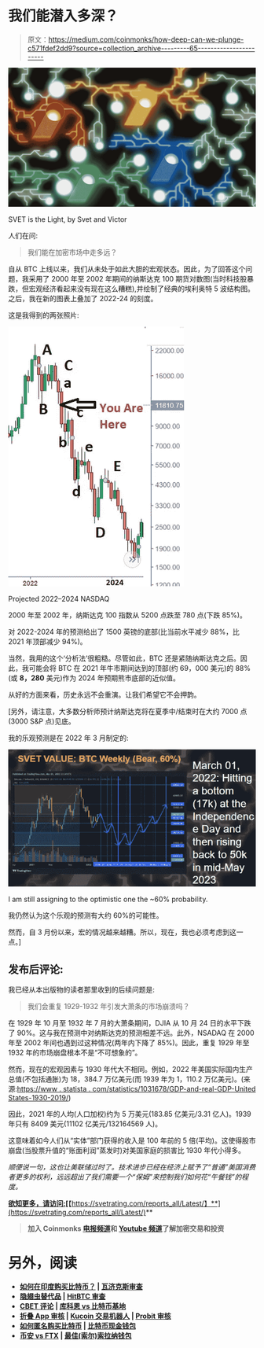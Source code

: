 # 我们能潜入多深？

> 原文：<https://medium.com/coinmonks/how-deep-can-we-plunge-c571fdef2dd9?source=collection_archive---------65----------------------->

![](img/9e97240309bf0af8d96f0d4c0c09a6b8.png)

SVET is the Light, by Svet and Victor

人们在问:

> 我们能在加密市场中走多远？

自从 BTC 上线以来，我们从未处于如此大胆的宏观状态。因此，为了回答这个问题，我采用了 2000 年至 2002 年期间的纳斯达克 100 期货对数图(当时科技股暴跌，但宏观经济看起来没有现在这么糟糕),并绘制了经典的埃利奥特 5 波结构图。之后，我在新的图表上叠加了 2022-24 的刻度。

这是我得到的两张照片:

![](img/254d07e440963d7006ac49cbfd66d3af.png)

Projected 2022–2024 NASDAQ

2000 年至 2002 年，纳斯达克 100 指数从 5200 点跌至 780 点(下跌 85%)。

对 2022-2024 年的预测给出了 1500 英镑的底部(比当前水平减少 88%，比 2021 年顶部减少 94%)。

当然，我用的这个‘分析法’很粗糙。尽管如此，BTC 还是紧随纳斯达克之后。因此，我可能会将 BTC 在 2021 年牛市期间达到的顶部(约 69，000 美元)的 88%(或 **8，280** 美元)作为 2024 年预期熊市底部的近似值。

从好的方面来看，历史永远不会重演。让我们希望它不会押韵。

[另外，请注意，大多数分析师预计纳斯达克将在夏季中/结束时在大约 7000 点(3000 S&P 点)见底。

我的乐观预测是在 2022 年 3 月制定的:

![](img/24b1b34458942eb492277c2b3d7be168.png)

I am still assigning to the optimistic one the ~60% probability.

我仍然认为这个乐观的预测有大约 60%的可能性。

然而，自 3 月份以来，宏的情况越来越糟。所以，现在，我也必须考虑到这一点。]

## 发布后评论:

我已经从本出版物的读者那里收到的后续问题是:

> 我们会重复 1929-1932 年引发大萧条的市场崩溃吗？

在 1929 年 10 月至 1932 年 7 月的大萧条期间，DJIA 从 10 月 24 日的水平下跌了 90%。这与我在预测中对纳斯达克的预测相差不远。此外，NSADAQ 在 2000 年至 2002 年间也遇到过这种情况(两年内下降了 85%)。因此，重复 1929 年至 1932 年的市场崩盘根本不是“不可想象的”。

然而，现在的宏观因素与 1930 年代大不相同。例如，2022 年美国实际国内生产总值(不包括通胀)为 18，384.7 万亿美元(而 1939 年为 1，110.2 万亿美元)。(来源:[https://www . statista . com/statistics/1031678/GDP-and-real-GDP-United States-1930-2019/](https://www.statista.com/statistics/1031678/gdp-and-real-gdp-united-states-1930-2019/))

因此，2021 年的人均(人口加权)约为 5 万美元(183.85 亿美元/3.31 亿人)。1939 年只有 8409 美元(11102 亿美元/132164569 人)。

这意味着如今人们从“实体”部门获得的收入是 100 年前的 5 倍(平均)。这使得股市崩盘(当股票升值的“账面利润”蒸发时)对美国家庭的损害比 1930 年代小得多。

*顺便说一句，这也让美联储过时了。技术进步已经在经济上赋予了“普通”美国消费者更多的权利，远远超出了我们需要一个“保姆”来控制我们如何花“午餐钱”的程度。*

[**欲知更多，请访问:**](https://svetrating.com/reports_all/Latest/)**[**【https://svetrating.com/reports_all/Latest/】**](https://svetrating.com/reports_all/Latest/)**

> **加入 Coinmonks [电报频道](https://t.me/coincodecap)和 [Youtube 频道](https://www.youtube.com/c/coinmonks/videos)了解加密交易和投资**

# **另外，阅读**

*   **[如何在印度购买比特币？](/coinmonks/buy-bitcoin-in-india-feb50ddfef94) | [瓦济克斯审查](/coinmonks/wazirx-review-5c811b074f5b)**
*   **[隐翅虫替代品](/coinmonks/cryptohopper-alternatives-d67287b16d27) | [HitBTC 审查](/coinmonks/hitbtc-review-c5143c5d53c2)**
*   **[CBET 评论](https://coincodecap.com/cbet-casino-review) | [库科恩 vs 比特币基地](https://coincodecap.com/kucoin-vs-coinbase)**
*   **[折叠 App 审核](https://coincodecap.com/fold-app-review) | [Kucoin 交易机器人](/coinmonks/kucoin-trading-bot-automate-your-trades-8cf0ca2138e0) | [Probit 审核](https://coincodecap.com/probit-review)**
*   **[如何匿名购买比特币](https://coincodecap.com/buy-bitcoin-anonymously) | [比特币现金钱包](https://coincodecap.com/bitcoin-cash-wallets)**
*   **[币安 vs FTX](https://coincodecap.com/binance-vs-ftx) | [最佳(索尔)索拉纳钱包](https://coincodecap.com/solana-wallets)**